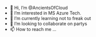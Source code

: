 - 👋 Hi, I’m @AncientsOfCloud
- 👀 I’m interested in MS Azure Tech.
- 🌱 I’m currently learning not to freak out
- 💞️ I’m looking to collaborate on partys
- 📫 How to reach me ...

<!---
AncientsOfCloud/AncientsOfCloud is a ✨ special ✨ repository because its `README.md` (this file) appears on your GitHub profile.
You can click the Preview link to take a look at your changes.
--->

